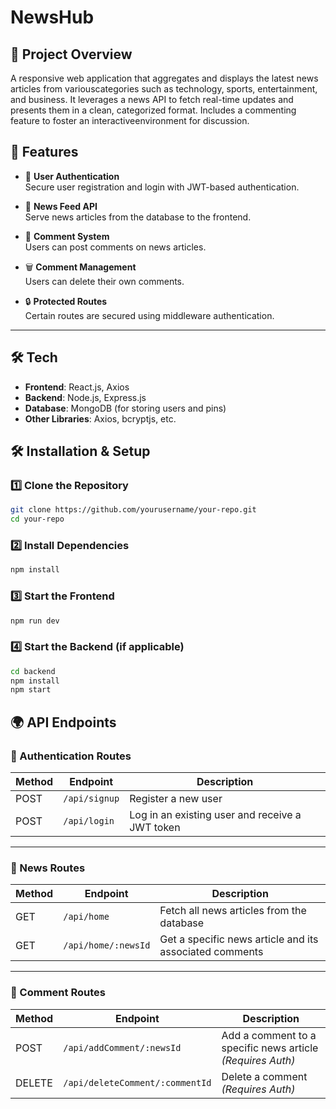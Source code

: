 # NewsHub

## 📌 Project Overview
 A responsive web application that aggregates and displays the latest news articles from variouscategories such as technology, sports, entertainment, and business. It leverages a news API to fetch real-time updates and presents them in a clean, categorized format. Includes a commenting feature to foster an interactiveenvironment for discussion.

## 🚀 Features
- 🔐 **User Authentication**  
  Secure user registration and login with JWT-based authentication.

- 📰 **News Feed API**  
  Serve news articles from the database to the frontend.

- 💬 **Comment System**  
  Users can post comments on news articles.

- 🗑️ **Comment Management**  
  Users can delete their own comments.

- 🔒 **Protected Routes**  
  Certain routes are secured using middleware authentication.

---

## 🛠️ Tech 
- **Frontend**: React.js, Axios
- **Backend**: Node.js, Express.js
- **Database**: MongoDB (for storing users and pins)
- **Other Libraries**: Axios, bcryptjs, etc.


## 🛠️ Installation & Setup
### 1️⃣ Clone the Repository
```sh
git clone https://github.com/yourusername/your-repo.git
cd your-repo
```

### 2️⃣ Install Dependencies
```sh
npm install
```

### 3️⃣ Start the Frontend
```sh
npm run dev
```

### 4️⃣ Start the Backend (if applicable)
```sh
cd backend
npm install
npm start
```

## 🌍 API Endpoints

### 🔐 Authentication Routes

| Method | Endpoint       | Description                                         |
|--------|----------------|-----------------------------------------------------|
| POST   | `/api/signup`  | Register a new user                                 |
| POST   | `/api/login`   | Log in an existing user and receive a JWT token     |

---

### 📰 News Routes

| Method | Endpoint             | Description                                          |
|--------|----------------------|------------------------------------------------------|
| GET    | `/api/home`          | Fetch all news articles from the database            |
| GET    | `/api/home/:newsId`  | Get a specific news article and its associated comments |

---

### 💬 Comment Routes

| Method | Endpoint                          | Description                                             |
|--------|-----------------------------------|---------------------------------------------------------|
| POST   | `/api/addComment/:newsId`         | Add a comment to a specific news article *(Requires Auth)* |
| DELETE | `/api/deleteComment/:commentId`   | Delete a comment *(Requires Auth)*                      |
